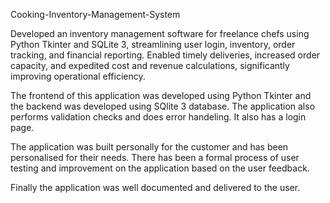 Cooking-Inventory-Management-System

Developed an inventory management software for freelance chefs using Python Tkinter and SQLite 3, streamlining user login, inventory, order tracking, and financial reporting.
Enabled timely deliveries, increased order capacity, and expedited cost and revenue calculations, significantly improving operational efficiency.

The frontend of this application was developed using Python Tkinter and the backend was developed using SQlite 3 database.
The application also performs validation checks and does error handeling.
It also has a login page.

The application was built personally for the customer and has been personalised for their needs.
There has been a formal process of user testing and improvement on the application based on the user feedback.

Finally the application was well documented and delivered to the user.
